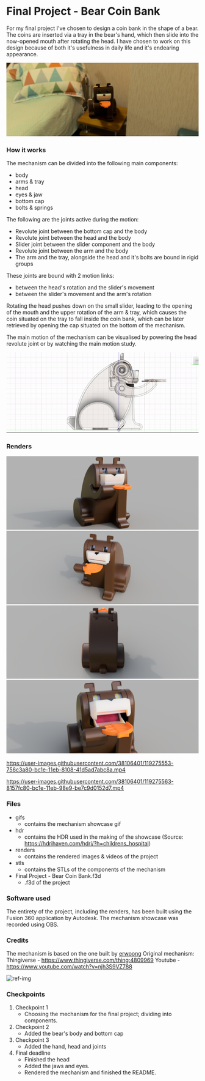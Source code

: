 # Final Project - Bear Coin Bank
For my final project I've chosen to design a coin bank in the shape of a bear. The coins are inserted via a tray in the bear's hand, which then slide into the now-opened mouth after rotating the head. I have chosen to work on this design because of both it's usefulness in daily life and it's endearing appearance.

![showcase-img](renders/showcaserender.png)

### How it works

The mechanism can be divided into the following main components:
   - body
   - arms & tray
   - head
   - eyes & jaw
   - bottom cap
   - bolts & springs

The following are the joints active during the motion:
   - Revolute joint between the bottom cap and the body
   - Revolute joint between the head and the body
   - Slider joint between the slider component and the body
   - Revolute joint between the arm and the body
   - The arm and the tray, alongside the head and it's bolts are bound in rigid groups

These joints are bound with 2 motion links:
   - between the head's rotation and the slider's movement
   - between the slider's movement and the arm's rotation

Rotating the head pushes down on the small slider, leading to the opening of the mouth and the upper rotation of the arm & tray, which causes the coin situated on the tray to fall inside the coin bank, which can be later retrieved by opening the cap situated on the bottom of the mechanism.

The main motion of the mechanism can be visualised by powering the head revolute joint or by watching the main motion study.

![showcase-gif](gifs/mechanismshowcase.gif)


### Renders
![frontleft](renders/frontleft.png)
![frontright](renders/frontright.png)
![topdown](renders/topdown.png)
![mouthopen](renders/mouthopen.png)


https://user-images.githubusercontent.com/38106401/119275553-756c3a80-bc1e-11eb-8108-41d5ad7abc8a.mp4


https://user-images.githubusercontent.com/38106401/119275563-8157fc80-bc1e-11eb-98e9-be7c9d0152d7.mp4



### Files
   - gifs
      - contains the mechanism showcase gif
   - hdr
      - contains the HDR used in the making of the showcase (Source: https://hdrihaven.com/hdri/?h=childrens_hospital)
   - renders
      - contains the rendered images & videos of the project
   - stls
      - contains the STLs of the components of the mechanism
   - Final Project - Bear Coin Bank.f3d
      - .f3d of the project

### Software used
The entirety of the project, including the renders, has been built using the Fusion 360 application by Autodesk.
The mechanism showcase was recorded using OBS.


### Credits
The mechanism is based on the one built by [erwoong](https://www.thingiverse.com/erwoong/designs)
Original mechanism:
Thingiverse - https://www.thingiverse.com/thing:4809969
Youtube - https://www.youtube.com/watch?v=njh3S9VZ788

![ref-img](https://cdn.thingiverse.com/assets/51/0a/93/4a/2d/featured_preview_bear_4_3_001.jpg)

### Checkpoints
1. Checkpoint 1
   - Choosing the mechanism for the final project; dividing into components.
2. Checkpoint 2
   - Added the bear's body and bottom cap
3. Checkpoint 3
   - Added the hand, head and joints
4. Final deadline
   - Finished the head
   - Added the jaws and eyes.
   - Rendered the mechanism and finished the README.
